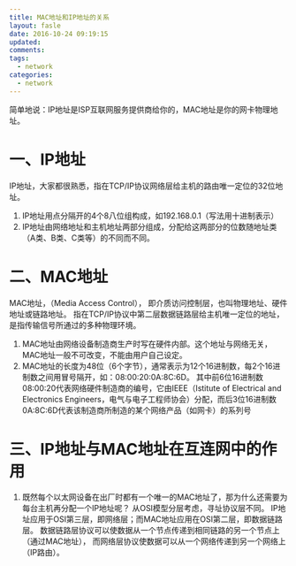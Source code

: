 ```yaml
---
title: MAC地址和IP地址的关系
layout: fasle
date: 2016-10-24 09:19:15
updated:
comments:
tags: 
  - network
categories:
  - network
---
```

简单地说：IP地址是ISP互联网服务提供商给你的，MAC地址是你的网卡物理地址。

# 一、IP地址
IP地址，大家都很熟悉，指在TCP/IP协议网络层给主机的路由唯一定位的32位地址。
1. IP地址用点分隔开的4个8八位组构成，如192.168.0.1（写法用十进制表示）
2. IP地址由网络地址和主机地址两部分组成，分配给这两部分的位数随地址类（A类、B类、C类等）的不同而不同。

# 二、MAC地址
MAC地址，（Media Access Control）， 即介质访问控制层，也叫物理地址、硬件地址或链路地址。
指在TCP/IP协议中第二层数据链路层给主机唯一定位的地址，是指传输信号所通过的多种物理环境。
1. MAC地址由网络设备制造商生产时写在硬件内部。这个地址与网络无关，MAC地址一般不可改变，不能由用户自己设定。
2. MAC地址的长度为48位（6个字节），通常表示为12个16进制数，每2个16进制数之间用冒号隔开，如：08:00:20:0A:8C:6D。 
其中前6位16进制数08:00:20代表网络硬件制造商的编号，它由IEEE（Istitute of Electrical and Electronics Engineers，电气与电子工程师协会）分配，而后3位16进制数0A:8C:6D代表该制造商所制造的某个网络产品（如网卡）的系列号

# 三、IP地址与MAC地址在互连网中的作用
1. 既然每个以太网设备在出厂时都有一个唯一的MAC地址了，那为什么还需要为每台主机再分配一个IP地址呢？
从OSI模型分层考虑，寻址协议层不同。
IP地址应用于OSI第三层，即网络层；而MAC地址应用在OSI第二层，即数据链路层。 
数据链路层协议可以使数据从一个节点传递到相同链路的另一个节点上（通过MAC地址），
而网络层协议使数据可以从一个网络传递到另一个网络上（IP路由）。

